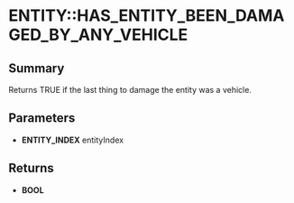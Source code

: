 # ENTITY::HAS_ENTITY_BEEN_DAMAGED_BY_ANY_VEHICLE

## Summary
Returns TRUE if the last thing to damage the entity was a vehicle.

## Parameters
* **ENTITY_INDEX** entityIndex

## Returns
* **BOOL**